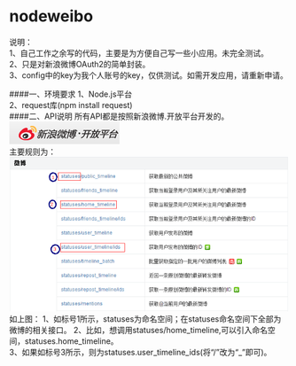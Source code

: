 nodeweibo
=========
说明：   
1、自己工作之余写的代码，主要是为方便自己写一些小应用。未完全测试。   
2、只是对新浪微博OAuth2的简单封装。   
3、config中的key为我个人账号的key，仅供测试。如需开发应用，请重新申请。  

####一、环境要求
1、Node.js平台   
2、request库(npm install request)   
####二、API说明
所有API都是按照新浪微博.开放平台开发的。   
![Alt text](weibo.png)     
主要规则为：
![Alt text](api.png)      
如上图：
1、如标号1所示，statuses为命名空间；在statuses命名空间下全部为微博的相关接口。
2、比如，想调用statuses/home_timeline,可以引入命名空间，statuses.home_timeline。   
3、如果如标号3所示，则为statuses.user_timeline_ids(将“/”改为“_”即可)。
 


